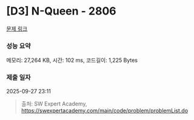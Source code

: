 # [D3] N-Queen - 2806 

[문제 링크](https://swexpertacademy.com/main/code/problem/problemDetail.do?contestProbId=AV7GKs06AU0DFAXB) 

### 성능 요약

메모리: 27,264 KB, 시간: 102 ms, 코드길이: 1,225 Bytes

### 제출 일자

2025-09-27 23:11



> 출처: SW Expert Academy, https://swexpertacademy.com/main/code/problem/problemList.do